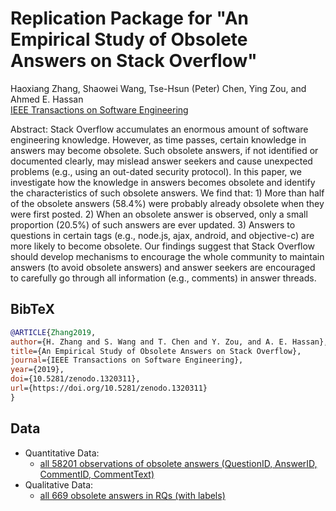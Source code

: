 # Replication Package for "An Empirical Study of Obsolete Answers on Stack Overflow"

Haoxiang Zhang, Shaowei Wang, Tse-Hsun (Peter) Chen, Ying Zou, and Ahmed E. Hassan<br>
[IEEE Transactions on Software Engineering](https://doi.org/10.5281/zenodo.1320311)

Abstract: Stack Overflow accumulates an enormous amount of software engineering knowledge. However, as time passes, certain knowledge in answers may become obsolete. Such obsolete answers, if not identified or documented clearly, may mislead answer seekers and cause unexpected problems (e.g., using an out-dated security protocol). In this paper, we investigate how the knowledge in answers becomes obsolete and identify the characteristics of such obsolete answers. We find that: 1) More than half of the obsolete answers (58.4\%) were probably already obsolete when they were first posted. 2) When an obsolete answer is observed, only a small proportion (20.5\%) of such answers are ever updated. 3) Answers to questions in certain tags (e.g., node.js, ajax, android, and objective-c) are more likely to become obsolete. Our findings suggest that Stack Overflow should develop mechanisms to encourage the whole community to maintain answers (to avoid obsolete answers) and answer seekers are encouraged to carefully go through all information (e.g., comments) in answer threads.

## BibTeX

```bibtex
@ARTICLE{Zhang2019,
author={H. Zhang and S. Wang and T. Chen and Y. Zou, and A. E. Hassan},
title={An Empirical Study of Obsolete Answers on Stack Overflow},
journal={IEEE Transactions on Software Engineering},
year={2019},
doi={10.5281/zenodo.1320311},
url={https://doi.org/10.5281/zenodo.1320311}
}
```

## Data

- Quantitative Data:
  - [all 58201 observations of obsolete answers (QuestionID, AnswerID, CommentID, CommentText)](https://github.com/SAILResearch/replication-obsolete_answers_SO/releases/download/v1.0/quantitative_data.csv)
- Qualitative Data:
  - [all 669 obsolete answers in RQs (with labels)](https://github.com/SAILResearch/replication-obsolete_answers_SO/releases/download/v1.0/qualitative_data_669_true_positive.csv)
